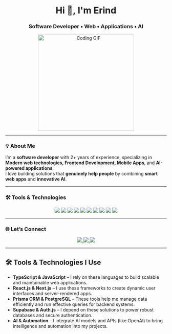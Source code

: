 <!-- Profile Header -->
<h1 align="center">Hi 👋, I'm Erind</h1>
<h3 align="center">Software Developer • Web • Applications • AI</h3>

<p align="center">
  <img src="https://media.giphy.com/media/qgQUggAC3Pfv687qPC/giphy.gif" width="300" alt="Coding GIF" />
</p>

---

### 💡 About Me  
I’m a **software developer** with 2+ years of experience, specializing in **Modern web technologies, Frontend Development, Mobile Apps**, and **AI-powered applications**.  
I love building solutions that **genuinely help people** by combining **smart web apps** and **innovative AI**.

---

### 🛠️ Tools & Technologies  

<p align="center">
  <img src="https://img.shields.io/badge/TypeScript-3178C6?style=for-the-badge&logo=typescript&logoColor=white" />
  <img src="https://img.shields.io/badge/JavaScript-F7DF1E?style=for-the-badge&logo=javascript&logoColor=black" />
  <img src="https://img.shields.io/badge/React-20232A?style=for-the-badge&logo=react&logoColor=61DAFB" />
  <img src="https://img.shields.io/badge/Next.js-000000?style=for-the-badge&logo=next.js&logoColor=white" />
  <img src="https://img.shields.io/badge/React_Native-20232A?style=for-the-badge&logo=react&logoColor=61DAFB" />
  <img src="https://img.shields.io/badge/Prisma-2D3748?style=for-the-badge&logo=prisma&logoColor=white" />
  <img src="https://img.shields.io/badge/PostgreSQL-316192?style=for-the-badge&logo=postgresql&logoColor=white" />
  <img src="https://img.shields.io/badge/Supabase-3ECF8E?style=for-the-badge&logo=supabase&logoColor=white" />
  <img src="https://img.shields.io/badge/Auth.js-000?style=for-the-badge&logo=auth0&logoColor=white" />
  <img src="https://img.shields.io/badge/OpenAI-412991?style=for-the-badge&logo=openai&logoColor=white" />
</p>

---

### 🌐 Let’s Connect  

<p align="center">
  <a href="https://erind-portfolio.vercel.app" target="_blank">
    <img src="https://img.shields.io/badge/Website-000000?style=for-the-badge&logo=About.me&logoColor=white" />
  </a>
  <a href="https://www.linkedin.com/in/erindavdiu" target="_blank">
    <img src="https://img.shields.io/badge/LinkedIn-0077B5?style=for-the-badge&logo=linkedin&logoColor=white" />
  </a>
  <a href="mailto:erindavdiu4@gmail.com">
    <img src="https://img.shields.io/badge/Email-D14836?style=for-the-badge&logo=gmail&logoColor=white" />
  </a>
</p>

---

## 🛠️ Tools & Technologies I Use

- **TypeScript & JavaScript** – I rely on these languages to build scalable and maintainable web applications.  
- **React.js & Next.js** – I use these frameworks to create dynamic user interfaces and server-rendered apps.  
- **Prisma ORM & PostgreSQL** – These tools help me manage data efficiently and run effective queries for backend systems.  
- **Supabase & Auth.js** – I depend on these solutions to power robust databases and secure authentication.  
- **AI & Automation** – I integrate AI models and APIs (like OpenAI) to bring intelligence and automation into my projects.  
